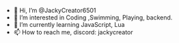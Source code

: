 - 👋 Hi, I’m @JackyCreator6501
- 👀 I’m interested in Coding ,Swimming, Playing, backend.
- 🌱 I’m currently learning JavaScript, Lua
- 📫 How to reach me, discord: jackycreator

<!---
JackyCreator6501/JackyCreator6501 is a ✨ special ✨ repository because its `README.md` (this file) appears on your GitHub profile.
You can click the Preview link to take a look at your changes.
--->
